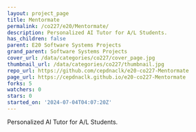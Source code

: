 ```yaml
---
layout: project_page
title: Mentormate
permalink: /co227/e20/Mentormate/
description: Personalized AI Tutor for A/L Students.
has_children: false
parent: E20 Software Systems Projects
grand_parent: Software Systems Projects
cover_url: /data/categories/co227/cover_page.jpg
thumbnail_url: /data/categories/co227/thumbnail.jpg
repo_url: https://github.com/cepdnaclk/e20-co227-Mentormate
page_url: https://cepdnaclk.github.io/e20-co227-Mentormate
forks: 5
watchers: 0
stars: 0
started_on: '2024-07-04T04:07:20Z'
---
```


Personalized AI Tutor for A/L Students.
